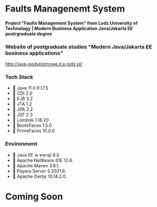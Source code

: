 # Faults Managenemt System


#### Project "Faults Management System" from Lodz University of Technology | Modern Business Application Java/Jakarta EE postrgraduate degree


### Website of postgraduate studies "Modern Java/Jakarta EE business applications"
http://java-podyplomowe.it.p.lodz.pl/


### Tech Stack
* 🔶 Java 11.0.9 LTS
* 🔶 CDI 2.0
* 🔶 EJB 3.2
* 🔶 JTA 1.2
* 🔶 JPA 2.2
* 🔶 JSF 2.3
* 🔶 Lombok 1.18.20
* 🔶 BootsFaces 1.5.0
* 🔶 PrimeFaces 10.0.0

### Environment
* 🔶 Java EE w wersji 8.0
* 🔶 Apache NetBeans IDE 12.6.
* 🔶 Apache Maven 3.8.1.
* 🔶 Payara Server 5.2021.6.
* 🔶 Apache Derby 10.14.2.0.


# Coming Soon
